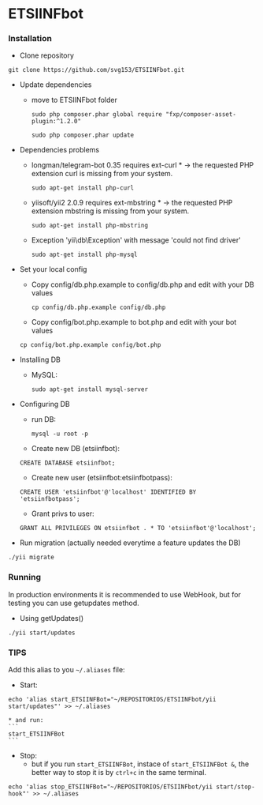 # ETSIINFbot

### Installation

* Clone repository
```shell
git clone https://github.com/svg153/ETSIINFbot.git
```
* Update dependencies
    - move to ETSIINFbot folder
        ```
        sudo php composer.phar global require "fxp/composer-asset-plugin:^1.2.0"
        ```
        
        ```
        sudo php composer.phar update
        ```
    
* Dependencies problems
    - longman/telegram-bot 0.35 requires ext-curl * -> the requested PHP extension curl is missing from your system.
        ```
        sudo apt-get install php-curl
        ```

    - yiisoft/yii2 2.0.9 requires ext-mbstring * -> the requested PHP extension mbstring is missing from your system.
        ```
        sudo apt-get install php-mbstring
        ```        
    - Exception 'yii\db\Exception' with message 'could not find driver'        
        ```
        sudo apt-get install php-mysql
        ```
	 
* Set your local config
    - Copy config/db.php.example to config/db.php and edit with your DB values
        ```
        cp config/db.php.example config/db.php
        ```
        
    - Copy config/bot.php.example to bot.php and edit with your bot values
	```
	cp config/bot.php.example config/bot.php
	```
   
* Installing DB
    - MySQL:
        ```
        sudo apt-get install mysql-server
        ```

* Configuring DB
    - run DB:
        ```
        mysql -u root -p
        ```

	- Create new DB (etsiinfbot):
    ```
    CREATE DATABASE etsiinfbot;
	```
	
	- Create new user (etsiinfbot:etsiinfbotpass):
    ```
    CREATE USER 'etsiinfbot'@'localhost' IDENTIFIED BY 'etsiinfbotpass';
	```
	
    - Grant privs to user:
    ```
    GRANT ALL PRIVILEGES ON etsiinfbot . * TO 'etsiinfbot'@'localhost';
	```

    
* Run migration (actually needed everytime a feature updates the DB)
```
./yii migrate
```
        
        
        
        
### Running

In production environments it is recommended to use WebHook, but for testing you can use getupdates method.

* Using getUpdates()
```
./yii start/updates
```

### TIPS
Add this alias to you `~/.aliases` file:
* Start:
```
echo 'alias start_ETSIINFBot="~/REPOSITORIOS/ETSIINFbot/yii start/updates"' >> ~/.aliases
```
    * and run:
    ```
    start_ETSIINFBot
    ```

* Stop:
    * but if you run `start_ETSIINFBot`, instace of `start_ETSIINFBot &`, the better way to stop it is by `ctrl+c` in the same terminal.
```
echo 'alias stop_ETSIINFBot="~/REPOSITORIOS/ETSIINFbot/yii start/stop-hook"' >> ~/.aliases
```
